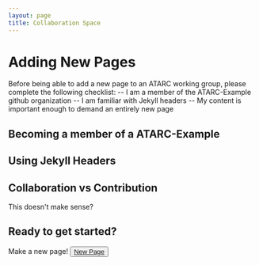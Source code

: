 ```yaml
---
layout: page
title: Collaboration Space
---
```


# Adding New Pages

Before being able to add a new page to an ATARC working group, please complete the following checklist:
-- I am a member of the ATARC-Example github organization
-- I am familiar with Jekyll headers
-- My content is important enough to demand an entirely new page

## Becoming a member of a ATARC-Example

## Using Jekyll Headers

## Collaboration vs Contribution
This doesn't make sense?

## Ready to get started?
Make a new page! <button><a href="https://github.com/ATARC-Example/ATARC-demo/new/master/_pages">New Page</a></button>

